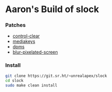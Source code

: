 # Aaron's Build of slock

### Patches
- [control-clear](https://tools.suckless.org/slock/patches/control-clear/)
- [mediakeys](https://tools.suckless.org/slock/patches/mediakeys/)
- [dpms](https://tools.suckless.org/slock/patches/dpms/)
- [blur-pixelated-screen](https://tools.suckless.org/slock/patches/blur-pixelated-screen/)

### Install
```bash
git clone https://git.sr.ht/~unrealapex/slock
cd slock
sudo make clean install
```
